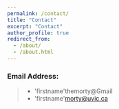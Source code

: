 ```yaml
---
permalink: /contact/
title: "Contact"
excerpt: "Contact"
author_profile: true
redirect_from: 
  - /about/
  - /about.html
---
```

### Email Address:

> * 'firstname'themorty@Gmail <br>
> * 'firstname'morty@uvic.ca











